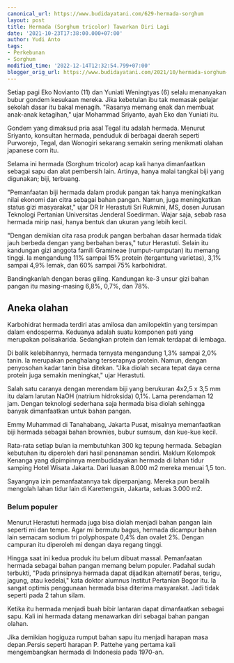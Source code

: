 ```yaml
---
canonical_url: https://www.budidayatani.com/629-hermada-sorghum
layout: post
title: Hermada (Sorghum tricolor) Tawarkan Diri Lagi
date: '2021-10-23T17:38:00.000+07:00'
author: Yudi Anto
tags:
- Perkebunan
- Sorghum
modified_time: '2022-12-14T12:32:54.799+07:00'
blogger_orig_url: https://www.budidayatani.com/2021/10/hermada-sorghum-tricolor-tawarkan-diri.html
---
```


Setiap pagi Eko Novianto (11) dan Yuniati Weningtyas (6) selalu menanyakan bubur gondem kesukaan mereka. Jika kebetulan ibu tak memasak pelajar sekolah dasar itu bakal menagih. "Rasanya memang enak dan membuat anak-anak ketagihan," ujar Mohammad Sriyanto, ayah Eko dan Yuniati itu.  
  
Gondem yang dimaksud pria asal Tegal itu adalah hermada. Menurut Sriyanto, konsultan hermada, penduduk di berbagai daerah seperti Purworejo, Tegal, dan Wonogiri sekarang semakin sering menikmati olahan japanese corn itu.  
  
Selama ini hermada (Sorghum tricolor) acap kali hanya dimanfaatkan sebagai sapu dan alat pembersih lain. Artinya, hanya malai tangkai biji yang digunakan; biji, terbuang.  
  
"Pemanfaatan biji hermada dalam produk pangan tak hanya meningkatkan nilai ekonomi dan citra sebagai bahan pangan. Namun, juga meningkatkan status gizi masyarakat," ujar DR Ir Herastuti Sri Rukmini, MS, dosen Jurusan Teknologi Pertanian Universitas Jenderal Soedirman. Wajar saja, sebab rasa hermada mirip nasi, hanya bentuk dan ukuran yang lebih kecil.  
  
"Dengan demikian cita rasa produk pangan berbahan dasar hermada tidak jauh berbeda dengan yang berbahan beras," tutur Herastuti. Selain itu kandungan gizi anggota famili Gramineae (rumput-rumputan) itu memang tinggi. Ia mengandung 11% sampai 15% protein (tergantung varietas), 3,1% sampai 4,9% lemak, dan 60% sampai 75% karbohidrat.  
  
Bandingkanlah dengan beras giling. Kandungan ke-3 unsur gizi bahan pangan itu masing-masing 6,8%, 0,7%, dan 78%.  
## Aneka olahan

  
Karbohidrat hermada terdiri atas amilosa dan amilopektin yang tersimpan dalam endosperma. Keduanya adalah suatu komponen pati yang merupakan polisakarida. Sedangkan protein dan lemak terdapat di lembaga.  
  
Di balik kelebihannya, hermada ternyata mengandung 1,3% sampai 2,0% tanin. Ia merupakan penghalang terserapnya protein. Namun, dengan penyosohan kadar tanin bisa ditekan. "Jika diolah secara tepat daya cerna protein juga semakin meningkat," ujar Herastuti.  
  
Salah satu caranya dengan merendam biji yang berukuran 4x2,5 x 3,5 mm itu dalam larutan NaOH (natrium hidroksida) 0,1%. Lama perendaman 12 jam. Dengan teknologi sederhana saja hermada bisa diolah sehingga banyak dimanfaatkan untuk bahan pangan.  
  
Emmy Muhammad di Tanahabang, Jakarta Pusat, misalnya memanfaatkan biji hermada sebagai bahan brownies, bubur sumsum, dan kue-kue kecil.  
  
Rata-rata setiap bulan ia membutuhkan 300 kg tepung hermada. Sebagian kebutuhan itu diperoleh dari hasil penanaman sendiri. Maklum Kelompok Kenanga yang dipimpinnya membudidayakan hermada di lahan tidur samping Hotel Wisata Jakarta. Dari luasan 8.000 m2 mereka menuai 1,5 ton.  
  
Sayangnya izin pemanfaatannya tak diperpanjang. Mereka pun beralih mengolah lahan tidur lain di Karettengsin, Jakarta, seluas 3.000 m2.  
### Belum populer

  
Menurut Herastuti hermada juga bisa diolah menjadi bahan pangan lain seperti mi dan tempe. Agar mi bermutu bagus, hermada dicampur bahan lain semacam sodium tri polyphospate 0,4% dan ovalet 2%. Dengan campuran itu diperoleh mi dengan daya regang tinggi.  
  
Hingga saat ini kedua produk itu belum dibuat massal. Pemanfaatan hermada sebagai bahan pangan memang belum populer. Padahal sudah terbukti, "Pada prinsipnya hermada dapat dijadikan alternatif beras, terigu, jagung, atau kedelai," kata doktor alumnus Institut Pertanian Bogor itu. Ia sangat optimis penggunaan hermada bisa diterima masyarakat. Jadi tidak seperti pada 2 tahun silam.  
  
Ketika itu hermada menjadi buah bibir lantaran dapat dimanfaatkan sebagai sapu. Kali ini hermada datang menawarkan diri sebagai bahan pangan olahan.  
  
Jika demikian hogiguza rumput bahan sapu itu menjadi harapan masa depan.Persis seperti harapan P. Pattehe yang pertama kali mengembangkan hermada di Indonesia pada 1970-an.